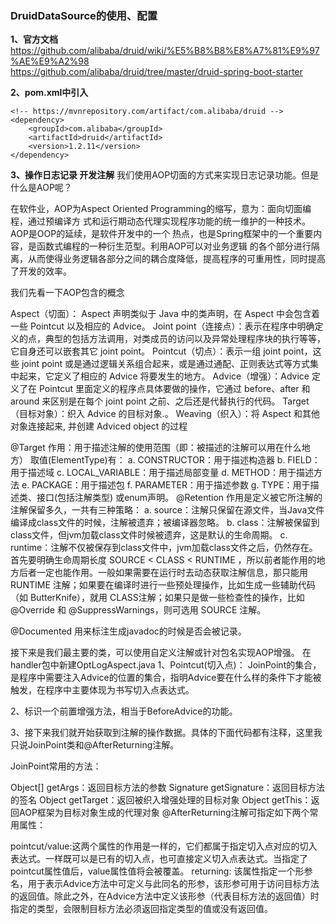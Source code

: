 ### DruidDataSource的使用、配置

**1、官方文档** \
https://github.com/alibaba/druid/wiki/%E5%B8%B8%E8%A7%81%E9%97%AE%E9%A2%98 \
https://github.com/alibaba/druid/tree/master/druid-spring-boot-starter

**2、pom.xml中引入**

```
<!-- https://mvnrepository.com/artifact/com.alibaba/druid -->
<dependency>
	<groupId>com.alibaba</groupId>
	<artifactId>druid</artifactId>
	<version>1.2.11</version>
</dependency>
```

**3、操作日志记录 开发注解**
我们使用AOP切面的方式来实现日志记录功能。但是什么是AOP呢？

在软件业，AOP为Aspect Oriented Programming的缩写，意为：面向切面编程，通过预编译方
式和运行期动态代理实现程序功能的统一维护的一种技术。AOP是OOP的延续，是软件开发中的一个
热点，也是Spring框架中的一个重要内容，是函数式编程的一种衍生范型。利用AOP可以对业务逻辑
的各个部分进行隔离，从而使得业务逻辑各部分之间的耦合度降低，提高程序的可重用性，同时提高
了开发的效率。

我们先看一下AOP包含的概念

Aspect（切面）： Aspect 声明类似于 Java 中的类声明，在 Aspect 中会包含着一些 Pointcut 以及相应的 Advice。
Joint point（连接点）：表示在程序中明确定义的点，典型的包括方法调用，对类成员的访问以及异常处理程序块的执行等等，它自身还可以嵌套其它
joint point。
Pointcut（切点）：表示一组 joint point，这些 joint point 或是通过逻辑关系组合起来，或是通过通配、正则表达式等方式集中起来，它定义了相应的
Advice 将要发生的地方。
Advice（增强）：Advice 定义了在 Pointcut 里面定义的程序点具体要做的操作，它通过 before、after 和 around 来区别是在每个 joint
point 之前、之后还是代替执行的代码。
Target（目标对象）：织入 Advice 的目标对象.。
Weaving（织入）：将 Aspect 和其他对象连接起来, 并创建 Adviced object 的过程

@Target
作用：用于描述注解的使用范围（即：被描述的注解可以用在什么地方）
取值(ElementType)有：
a. CONSTRUCTOR：用于描述构造器
b. FIELD：用于描述域
c. LOCAL_VARIABLE：用于描述局部变量
d. METHOD：用于描述方法
e. PACKAGE：用于描述包
f. PARAMETER：用于描述参数
g. TYPE：用于描述类、接口(包括注解类型) 或enum声明。
@Retention
作用是定义被它所注解的注解保留多久，一共有三种策略：
a. source：注解只保留在源文件，当Java文件编译成class文件的时候，注解被遗弃；被编译器忽略。
b. class：注解被保留到class文件，但jvm加载class文件时候被遗弃，这是默认的生命周期。
c. runtime：注解不仅被保存到class文件中，jvm加载class文件之后，仍然存在。
首先要明确生命周期长度 SOURCE < CLASS < RUNTIME ，所以前者能作用的地方后者一定也能作用。一般如果需要在运行时去动态获取注解信息，那只能用
RUNTIME
注解；如果要在编译时进行一些预处理操作，比如生成一些辅助代码（如 ButterKnife），就用 CLASS注解；如果只是做一些检查性的操作，比如
@Override 和 @SuppressWarnings，则可选用 SOURCE 注解。

@Documented
用来标注生成javadoc的时候是否会被记录。

接下来是我们最主要的类，可以使用自定义注解或针对包名实现AOP增强。
在handler包中新建OptLogAspect.java
1、Pointcut(切入点)： JoinPoint的集合，是程序中需要注入Advice的位置的集合，指明Advice要在什么样的条件下才能被触发，在程序中主要体现为书写切入点表达式。

2、标识一个前置增强方法，相当于BeforeAdvice的功能。

3、接下来我们就开始获取到注解的操作数据。具体的下面代码都有注释，这里我只说JoinPoint类和@AfterReturning注解。

JoinPoint常用的方法：

Object[] getArgs：返回目标方法的参数
Signature getSignature：返回目标方法的签名
Object getTarget：返回被织入增强处理的目标对象
Object getThis：返回AOP框架为目标对象生成的代理对象
@AfterReturning注解可指定如下两个常用属性：

pointcut/value:这两个属性的作用是一样的，它们都属于指定切入点对应的切入表达式。一样既可以是已有的切入点，也可直接定义切入点表达式。当指定了pointcut属性值后，value属性值将会被覆盖。
returning:
该属性指定一个形参名，用于表示Advice方法中可定义与此同名的形参，该形参可用于访问目标方法的返回值。除此之外，在Advice方法中定义该形参（代表目标方法的返回值）时指定的类型，会限制目标方法必须返回指定类型的值或没有返回值。